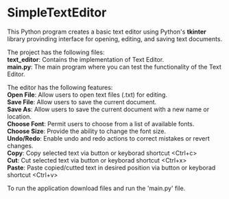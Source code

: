 # SimpleTextEditor

This Python program creates a basic text editor using Python's __tkinter__ library provinding interface for opening, editing, and saving text
documents.

The project has the following files:  
__text_editor__: Contains the implementation of Text Editor.  
__main.py__: The main program where you can test the functionality of the Text Editor.  

The editor has the following features:  
__Open File__: Allow users to open text files (.txt) for editing.  
__Save File__: Allow users to save the current document.   
__Save As__: Allow users to save the current document with a new name or location.  
__Choose Font__: Permit users to choose from a list of available fonts.  
__Choose Size__: Provide the ability to change the font size.  
__Undo/Redo__: Enable undo and redo actions to correct mistakes or revert changes.  
__Copy__: Copy selected text via button or keyborad shortcut <Ctrl+c>  
__Cut__: Cut selected text via button or keyborad shortcut <Ctrl+x>  
__Paste__: Paste copied/cutted text in desired position via button or keyborad shortcut <Ctrl+v>  

To run the application download files and run the 'main.py' file.

